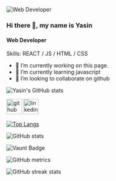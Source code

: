 
![Web Developer](https://i.ibb.co/ccv4tVr/github-on-the-hunt-for-a-new-diversity-lead-developers-techworld-github-universe-png-800-450.png)



### Hi there 👋, my name is Yasin
#### Web Developer



Skills:  REACT / JS / HTML / CSS

- 🔭 I’m currently working on this page. 
- 🌱 I’m currently learning javascript 
- 👯 I’m looking to collaborate on github 

![Yasin's GitHub stats](https://github-readme-stats.vercel.app/api?username=YasinHasan&show_icons=true&theme=transparent)

[<img src='https://cdn.jsdelivr.net/npm/simple-icons@3.0.1/icons/github.svg' alt='github' height='40'>](https://github.com/https://github.com/yasin-hasan2)  [<img src='https://cdn.jsdelivr.net/npm/simple-icons@3.0.1/icons/linkedin.svg' alt='linkedin' height='40'>](https://www.linkedin.com/in/https://www.linkedin.com/in/yasin-hasan-05a16425a//)  

[![Top Langs](https://github-readme-stats.vercel.app/api/top-langs/?username=https://github.com/yasin-hasan2)](https://github.com/anuraghazra/github-readme-stats)

![GitHub stats](https://github-readme-stats.vercel.app/api?username=https://github.com/yasin-hasan2&show_icons=true)  

![Vaunt Badge](https://api.vaunt.dev/v1/github/entities/https://github.com/yasin-hasan2/contributions?format=svg&private=false)  

![GitHub metrics](https://metrics.lecoq.io/https://github.com/yasin-hasan2)  

![GitHub streak stats](https://streak-stats.demolab.com/?user=https://github.com/yasin-hasan2)  


